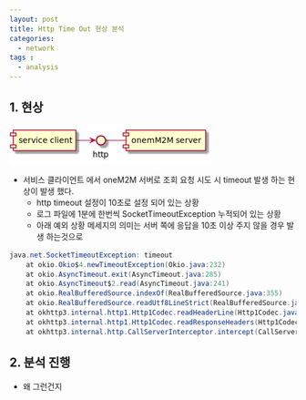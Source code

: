 ```yaml
---
layout: post
title: Http Time Out 현상 분석 
categories:
  - network 
tags :   
  - analysis     
---
```

## 1. 현상 
![http timeout](/assets/catpure/httptimeout.png)
 - 서비스 클라이언트 에서 oneM2M 서버로 조회 요청 시도 시 timeout 발생 하는 현상이 발생 했다. 
   - http timeout 설정이 10초로 설정 되어 있는 상황  
   - 로그 파일에 1분에 한번씩 SocketTimeoutException 누적되어 있는 상황
   - 아래 예외 상황 메세지의 의미는 서버 쪽에 응답을 10초 이상 주지 않을 경우 발생 하는것으로    
```java
java.net.SocketTimeoutException: timeout
	at okio.Okio$4.newTimeoutException(Okio.java:232)
	at okio.AsyncTimeout.exit(AsyncTimeout.java:285)
	at okio.AsyncTimeout$2.read(AsyncTimeout.java:241)
	at okio.RealBufferedSource.indexOf(RealBufferedSource.java:355)
	at okio.RealBufferedSource.readUtf8LineStrict(RealBufferedSource.java:227)
	at okhttp3.internal.http1.Http1Codec.readHeaderLine(Http1Codec.java:215)
	at okhttp3.internal.http1.Http1Codec.readResponseHeaders(Http1Codec.java:189)
	at okhttp3.internal.http.CallServerInterceptor.intercept(CallServerInterceptor.java:88)
```  
## 2. 분석 진행 
 - 왜 그런건지
 


 